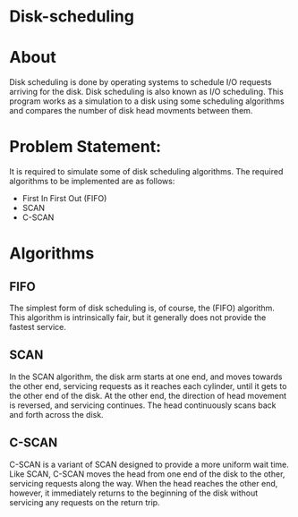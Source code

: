 # Disk-scheduling

# About

Disk scheduling is done by operating systems to schedule I/O requests arriving for the disk. Disk scheduling is also known as I/O scheduling.
This program works as a simulation to a disk using some scheduling algorithms and compares the number of disk head movments between them.

# Problem Statement:

It is required to simulate some of disk scheduling algorithms. The required
algorithms to be implemented are as follows:

- First In First Out (FIFO)
- SCAN
- C-SCAN

# Algorithms

## FIFO

The simplest form of disk scheduling is, of course, the (FIFO) algorithm. This
algorithm is intrinsically fair, but it generally does not provide the fastest service.

## SCAN

In the SCAN algorithm, the disk arm starts at one end, and moves towards the
other end, servicing requests as it reaches each cylinder, until it gets to the other
end of the disk. At the other end, the direction of head movement is reversed, and
servicing continues. The head continuously scans back and forth across the disk.

## C-SCAN

C-SCAN is a variant of SCAN designed to provide a more uniform wait time.
Like SCAN, C-SCAN moves the head from one end of the disk to the other,
servicing requests along the way. When the head reaches the other end, however, it
immediately returns to the beginning of the disk without servicing any requests on
the return trip.
